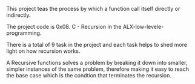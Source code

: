 This project teas the process by which a function call itself directly or indirectly.

The project code is 0x08. C - Recursion in the ALX-low-levele-programming.

There is a total of 9 task in the project and each task helps to shed more light on how recursion works.

A Recursive functions solves a problem by breaking it down into smaller, simpler instances of the same problem, therefore making it easy to reach the base case which is the condtion that terminates the recursion.
